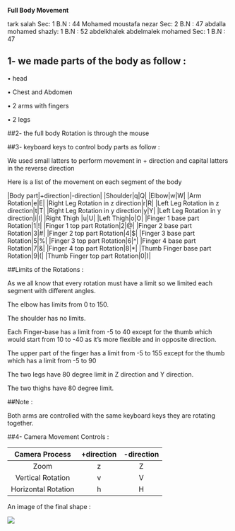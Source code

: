 **Full Body Movement**


tark salah Sec:  1  B.N : 44 
Mohamed moustafa nezar Sec:  2  B.N : 47 
abdalla mohamed shazly:  1  B.N : 52
abdelkhalek abdelmalek mohamed Sec:  1  B.N : 47 

## 1- we made parts of the body as follow :

• head

• Chest and Abdomen

• 2 arms with fingers

• 2 legs	

##2- the full body Rotation is through the mouse

##3- keyboard keys to control body parts as follow :

We used small latters to perform movement in + direction and capital latters in the reverse direction

Here is a list of the movement on each segment of the body


|Body part|+direction|-direction|
|Shoulder|q|Q|
|Elbow|w|W|
|Arm Rotation|e|E|
|Right Leg Rotation in z direction|r|R|
|Left Leg Rotation in z direction|t|T|
|Right Leg Rotation in y direction|y|Y|
|Left Leg Rotation in y direction|i|I|
|Right Thigh |u|U|
|Left Thigh|o|O|
|Finger 1 base part Rotation|1|!|
|Finger 1 top part Rotation|2|@|
|Finger 2 base part Rotation|3|#|
|Finger 2 top part Rotation|4|$|
|Finger 3 base part Rotation|5|%|
|Finger 3 top part Rotation|6|^|
|Finger 4 base part Rotation|7|&|
|Finger 4 top part Rotation|8|\*|
|Thumb Finger base part Rotation|9|(|
|Thumb Finger top part Rotation|0|)|

##Limits of the Rotations :

As we all know that every rotation must have a limit so we limited each segment with different angles. 

The elbow has limits from 0 to 150.

The shoulder has no limits.

Each Finger-base has a limit from -5 to 40 except for the thumb which would start from 10 to -40 as it’s more flexible and in opposite direction.

The upper part of the finger has a limit from -5 to 155 except for the thumb which has a limit from -5 to 90

The two legs have 80 degree limit in Z direction and Y direction.

The two thighs have 80 degree limit.

##Note : 

Both arms are controlled with the same keyboard keys they are rotating together.

##4- Camera Movement Controls :


|Camera Process|+direction|-direction|
| :-: | :-: | :-: |
|Zoom|z|Z|
|Vertical Rotation|v|V|
|Horizontal Rotation|h|H|




An image of the final shape :

![](Aspose.Words.3f446607-0e8b-40fe-a290-a34406fa6111.001.png)
